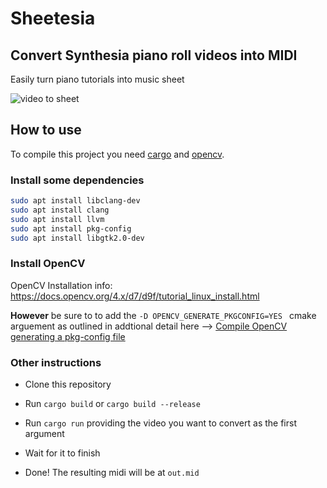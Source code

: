 # Sheetesia

## Convert Synthesia piano roll videos into MIDI

Easily turn piano tutorials into music sheet

![video to sheet](https://web.archive.org/web/20201215033456if_/https://camo.githubusercontent.com/135cd5f263c8d93eb37fc47b787673a687d8bb5112d422b77bd5f4877d2c370d/68747470733a2f2f66696c656675636b746f72792e67612f66696c65732f32383637323335656235353531386138386261393166393532333239663535332f50726f796563746f732f5368656574657369612f796565706572732e6a7067)

## How to use

To compile this project you need [cargo](https://doc.rust-lang.org/cargo/index.html) and [opencv](https://opencv.org/).

### Install some dependencies

``` bash
sudo apt install libclang-dev
sudo apt install clang
sudo apt install llvm
sudo apt install pkg-config
sudo apt install libgtk2.0-dev
```


### Install OpenCV 

OpenCV Installation info: https://docs.opencv.org/4.x/d7/d9f/tutorial_linux_install.html

**However** be sure to to add the ```-D OPENCV_GENERATE_PKGCONFIG=YES ``` cmake arguement as outlined in addtional detail here --> [Compile OpenCV generating a pkg-config file](https://github.com/opencv/opencv/issues/13154#issuecomment-456652297)


### Other instructions

- Clone this repository

- Run ```cargo build``` or ```cargo build --release```

- Run ```cargo run``` providing the video you want to convert as the first argument

- Wait for it to finish

- Done! The resulting midi will be at ```out.mid```
